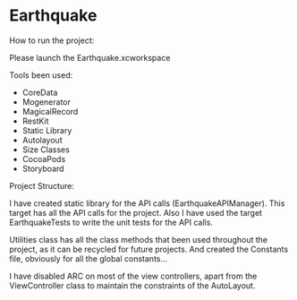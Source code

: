Earthquake
==========
How to run the project:

Please launch the Earthquake.xcworkspace

Tools been used:

- CoreData
- Mogenerator
- MagicalRecord
- RestKit
- Static Library
- Autolayout
- Size Classes
- CocoaPods
- Storyboard

Project Structure: 

I have created static library for the API calls (EarthquakeAPIManager). This target has all the API calls for the project. Also I have used the target EarthquakeTests to write the unit tests for the API calls.

Utilities class has all the class methods that been used throughout the project, as it can be recycled for future projects. And created the Constants file, obviously for all the global constants… 

I have disabled ARC on most of the view controllers, apart from the ViewController class to maintain the constraints of the AutoLayout.
